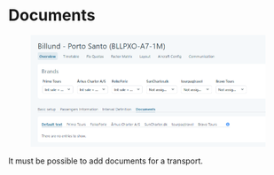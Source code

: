 # Documents

<figure><img src="../../.gitbook/assets/image (4) (1) (1) (1).png" alt=""><figcaption></figcaption></figure>

It must be possible to add documents for a transport.
